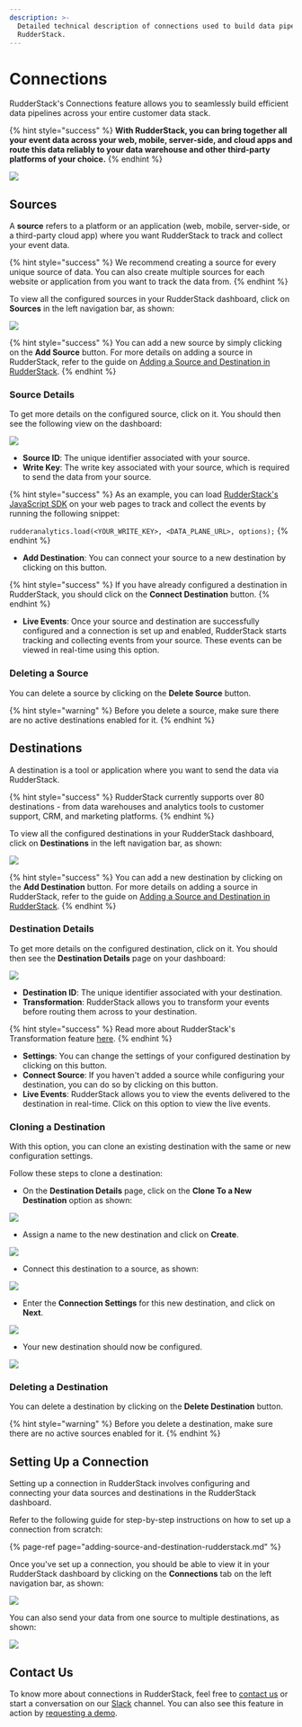 ```yaml
---
description: >-
  Detailed technical description of connections used to build data pipelines in
  RudderStack.
---
```


# Connections

RudderStack's Connections feature allows you to seamlessly build efficient data pipelines across your entire customer data stack.

{% hint style="success" %}
**With RudderStack, you can bring together all your event data across your web, mobile, server-side, and cloud apps and route this data reliably to your data warehouse and other third-party platforms of your choice.**
{% endhint %}

![](../.gitbook/assets/5%20%2820%29.png)

## Sources

A **source** refers to a platform or an application \(web, mobile, server-side, or a third-party cloud app\) where you want RudderStack to track and collect your event data. 

{% hint style="success" %}
We recommend creating a source for every unique source of data. You can also create multiple sources for each website or application from you want to track the data from.
{% endhint %}

To view all the configured sources in your RudderStack dashboard, click on **Sources** in the left navigation bar, as shown:

![](../.gitbook/assets/3%20%2820%29.png)

{% hint style="success" %}
You can add a new source by simply clicking on the **Add Source** button. For more details on adding a source in RudderStack, refer to the guide on [Adding a Source and Destination in RudderStack](adding-source-and-destination-rudderstack.md). 
{% endhint %}

### Source Details

To get more details on the configured source, click on it. You should then see the following view on the dashboard:

![](../.gitbook/assets/4%20%2820%29.png)

* **Source ID**: The unique identifier associated with your source.
* **Write Key**: The write key associated with your source, which is required to send the data from your source.

{% hint style="success" %}
As an example, you can load [RudderStack's JavaScript SDK](../stream-sources/rudderstack-sdk-integration-guides/rudderstack-javascript-sdk/) on your web pages to track and collect the events by running the following snippet:  
  
`rudderanalytics.load(<YOUR_WRITE_KEY>, <DATA_PLANE_URL>, options);`
{% endhint %}

* **Add Destination**: You can connect your source to a new destination by clicking on this button.

{% hint style="success" %}
If you have already configured a destination in RudderStack, you should click on the **Connect Destination** button.
{% endhint %}

* **Live Events**: Once your source and destination are successfully configured and a connection is set up and enabled, RudderStack starts tracking and collecting events from your source. These events can be viewed in real-time using this option.

### Deleting a Source

You can delete a source by clicking on the **Delete Source** button. 

{% hint style="warning" %}
Before you delete a source, make sure there are no active destinations enabled for it.
{% endhint %}

## Destinations

A destination is a tool or application where you want to send the data via RudderStack.

{% hint style="success" %}
RudderStack currently supports over 80 destinations - from data warehouses and analytics tools to customer support, CRM, and marketing platforms.
{% endhint %}

To view all the configured destinations in your RudderStack dashboard, click on **Destinations** in the left navigation bar, as shown:

![](../.gitbook/assets/7%20%2813%29.png)

{% hint style="success" %}
You can add a new destination by clicking on the **Add Destination** button. For more details on adding a source in RudderStack, refer to the guide on [Adding a Source and Destination in RudderStack](https://docs.rudderstack.com/getting-started/adding-source-and-destination-rudderstack).
{% endhint %}

### Destination Details

To get more details on the configured destination, click on it. You should then see the **Destination Details** page on your dashboard:

![](../.gitbook/assets/6%20%2819%29.png)

* **Destination ID**: The unique identifier associated with your destination.
* **Transformation**: RudderStack allows you to transform your events before routing them across to your destination. 

{% hint style="success" %}
Read more about RudderStack's Transformation feature [here](https://docs.rudderstack.com/adding-a-new-user-transformation-in-rudderstack).
{% endhint %}

* **Settings**: You can change the settings of your configured destination by clicking on this button.
* **Connect Source**: If you haven't added a source while configuring your destination, you can do so by clicking on this button.
* **Live Events**: RudderStack allows you to view the events delivered to the destination in real-time. Click on this option to view the live events.

### Cloning a Destination

With this option, you can clone an existing destination with the same or new configuration settings.

Follow these steps to clone a destination:

* On the **Destination Details** page, click on the **Clone To a New Destination** option as shown:

![](../.gitbook/assets/clone-1.png)

* Assign a name to the new destination and click on **Create**.

![](../.gitbook/assets/clone-2.png)

* Connect this destination to a source, as shown:

![](../.gitbook/assets/clone-3.png)

* Enter the **Connection Settings** for this new destination, and click on **Next**.

![](../.gitbook/assets/clone-4.png)

* Your new destination should now be configured.

![](../.gitbook/assets/clone-5.png)

### Deleting a Destination

You can delete a destination by clicking on the **Delete Destination** button. 

{% hint style="warning" %}
Before you delete a destination, make sure there are no active sources enabled for it.
{% endhint %}

## Setting Up a Connection

Setting up a connection in RudderStack involves configuring and connecting your data sources and destinations in the RudderStack dashboard.

Refer to the following guide for step-by-step instructions on how to set up a connection from scratch:

{% page-ref page="adding-source-and-destination-rudderstack.md" %}

Once you've set up a connection, you should be able to view it in your RudderStack dashboard by clicking on the **Connections** tab on the left navigation bar, as shown:

![](../.gitbook/assets/9%20%284%29.png)

You can also send your data from one source to multiple destinations, as shown: 

![](../.gitbook/assets/8%20%287%29.png)

## Contact Us

To know more about connections in RudderStack, feel free to [contact us](mailto:%20docs@rudderstack.com) or start a conversation on our [Slack](https://resources.rudderstack.com/join-rudderstack-slack) channel. You can also see this feature in action by [requesting a demo](https://resources.rudderstack.com/request-a-demo?_ga=2.47794151.1545771517.1607313913-1655106949.1598281099).

